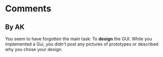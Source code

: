 # Comments #
## By AK ##

You seem to have forgotten the main task: To __design__ the GUI. While you
implemented a Gui, you didn't post any pictures of prototypes or described why you chose your design.
